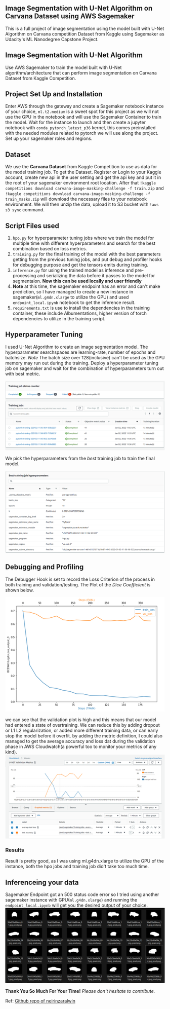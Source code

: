 ## Image Segmentation with U-Net Algorithm on Carvana Dataset using AWS Sagemaker
This is a full project of image segmentation using the model built with U-Net Algorithm on Carvana competition Dataset from Kaggle using Sagemaker as Udacity's ML Nanodegree Capstone Project.

## Image Segmentation with U-Net Algorithm

Use AWS Sagemaker to train the model built with U-Net algorithm/architecture that can perform image segmentation on Carvana Dataset from Kaggle Competition.

## Project Set Up and Installation
Enter AWS through the gateway and create a Sagemaker notebook instance of your choice, `ml.t2.medium` is a sweet spot for this project as we will not use the GPU in the notebook and will use the Sagemaker Container to train the model. Wait for the instance to launch and then create a jupyter notebook with `conda_pytorch_latest_p36` kernel, this comes preinstalled with the needed modules related to pytorch we will use along the project. Set up your sagemaker roles and regions.

## Dataset
We use the **Carvana Dataset** from Kaggle Competition to use as data for the model training job. To get the Dataset. Register or Login to your Kaggle account, create new api in the user setting and get the api key and put it in the root of your sagemaker environment root location. 
After that `!kaggle competitions download carvana-image-masking-challenge -f train.zip` and 
`!kaggle competitions download carvana-image-masking-challenge -f train_masks.zip` will download the necessary files to your notebook environment. We will then unzip the data, upload it to S3 bucket with `!aws s3 sync` command.

## Script Files used
1. `hpo.py` for hyperparameter tuning jobs where we train the model for multiple time with different hyperparameters and search for the best combination based on loss metrics.
2. `training.py` for the final training of the model with the best parameters getting from the previous tuning jobs, and put debug and profiler hooks for debugging purpose and get the tensors emits during training.
3. `inference.py` for using the trained model as inference and pre-processing and serializing the data before it passes to the model for segmentaion. **Now this can be used locally and user friendly**
4. **Note** at this time, the sagemaker endpoint has an error and can't make prediction, so I have managed to create a new instance in sagemaker(`ml.g4dn.xlarge` to utilize the GPU) and used `endpoint_local.ipynb` notebook to get the inference result.
5. `requirements.txt` is use to install the dependencies in the training container, these include Albumentations, higher version of torch dependencies to utilize in the training script.

## Hyperparameter Tuning
I used U-Net Algorithm to create an image segmentation model.
The hyperparameter searchspaces are learning-rate, number of epochs and batchsize.
*Note* The batch size over 128(inclusive) can't be used as the GPU memory may run out during the training.
Deploy a hyperparameter tuning job on sagemaker and wait for the combination of hyperparameters turn out with best metric.

![hyperparameter tuning job](https://github.com/htinaunglu/UNET-Image-Segmentation/blob/main/images/HPO_Training_Jobs.png)

We pick the hyperparameters from the *best* training job to train the final model.

![best job's hyperparameters](https://github.com/htinaunglu/UNET-Image-Segmentation/blob/main/images/Best_Training_Job.png)


## Debugging and Profiling
The Debugger Hook is set to record the Loss Criterion of the process in both training and validation/testing.
The Plot of the *Dice Coefficient* is shown below. 

![Dice Coefficient](https://github.com/htinaunglu/UNET-Image-Segmentation/blob/main/images/Loss_Output_Plot.png)

we can see that the validation plot is high and this means that our model had entered a state of overtraining. We can reduce this by adding dropout or L1 L2 regularization, or added more different training data, or can early stop the model before it overfit.
by adding the metric definition, I could also managed to get the average accuracy and loss dat during the validation phase in AWS Cloudwatch(a powerful too to monitor your metrics of any kind).
![Metrics](https://github.com/htinaunglu/UNET-Image-Segmentation/blob/main/images/Validation%20Metrics.png)


### Results
Result is pretty good, as I was using ml.g4dn.xlarge to utilize the GPU of the instance, both the hpo jobs and training job did't take too much time.

## Inferenceing your data
Sagemaker Endpoint got an 500 status code error so I tried using another sagemaker instance with GPU(`ml.g4dn.xlarge`) and running the `endpoint_local.ipynb` will get you the desired output of your choice. 
![Result](https://github.com/htinaunglu/UNET-Image-Segmentation/blob/main/images/result_image.png)


**Thank You So Much For Your Time!**
*Please don't hesitate to contribute.*

Ref: [Github repo of neirinzaralwin](https://github.com/neirinzaralwin)
